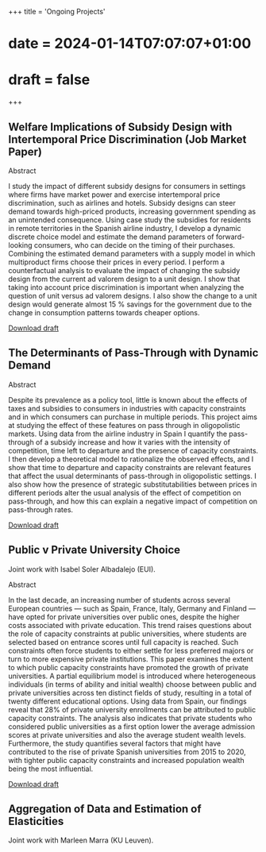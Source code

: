 +++
title = 'Ongoing Projects'
# date = 2024-01-14T07:07:07+01:00
# draft = false
+++

## Welfare Implications of Subsidy Design with Intertemporal Price Discrimination (Job Market Paper)

Abstract

I study the impact of different subsidy designs for consumers in settings where firms have market power and exercise intertemporal price discrimination, such as airlines and hotels. Subsidy designs can steer demand towards high-priced products, increasing government spending as an unintended consequence. Using case study the subsidies for residents in remote territories in the Spanish airline industry, I develop a dynamic discrete choice model and estimate the demand parameters of forward-looking consumers, who can decide on the timing of their purchases. Combining the estimated demand parameters with a supply model in which multiproduct firms choose their prices in every period. I perform a counterfactual analysis to evaluate the impact of changing the subsidy design from the current ad valorem design to a unit design. I show that taking into account price discrimination is important when analyzing the question of unit versus ad valorem designs. I also show the change to a unit design would generate almost 15 % savings for the government due to the change in consumption patterns towards cheaper options.

[Download draft](/JMPDraft.pdf)

## The Determinants of Pass-Through with Dynamic Demand

Abstract

Despite its prevalence as a policy tool, little is known about the effects of taxes and subsidies to consumers
in industries with capacity constraints and in which consumers can purchase in multiple periods. This project
aims at studying the effect of these features on pass through in oligopolistic markets. Using data from the
airline industry in Spain I quantify the pass-through of a subsidy increase and how it varies with the intensity
of competition, time left to departure and the presence of capacity constraints. I then develop a theoretical
model to rationalize the observed effects, and I show that time to departure and capacity constraints are relevant
features that affect the usual determinants of pass-through in oligopolistic settings. I also show how the presence
of strategic substitutabilities between prices in different periods alter the usual analysis of the effect of competition
on pass-through, and how this can explain a negative impact of competition on pass-through rates.

[Download draft](/DraftMiguelPassThroughJune24.pdf)

## Public v Private University Choice

Joint work with Isabel Soler Albadalejo (EUI). 

Abstract

In the last decade, an increasing number of students across several European countries — such as Spain, France, Italy, Germany and Finland — have opted for private universities over public ones, despite the higher costs associated with private education. This trend raises questions about the role of capacity constraints at public universities, where students are selected based on entrance scores until full capacity is reached. Such constraints often force students to either settle for less preferred majors or turn to more expensive private institutions. This paper examines the extent to which public capacity constraints have promoted the growth of private universities. A partial equilibrium model is introduced where heterogeneous individuals (in terms of ability and initial wealth) choose between public and private universities across ten distinct fields of study, resulting in a total of twenty different educational options. Using data from Spain, our findings reveal that 28\% of private university enrollments can be attributed to public capacity constraints. The analysis also indicates that private students who considered public universities as a first option lower the average admission scores at private universities and also the average student wealth levels. Furthermore, the study quantifies several factors that might have contributed to the rise of private Spanish universities from 2015 to 2020, with tighter public capacity constraints and increased population wealth being the most influential.

[Download draft](/draft_univproject.pdf)


## Aggregation of Data and Estimation of Elasticities

Joint work with Marleen Marra (KU Leuven).